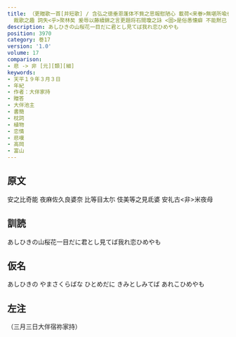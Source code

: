 ```yaml
---
title: （更贈歌一首[并短歌] / 含弘之徳垂恩蓬体不貲之思報慰陋心 載荷<来眷>無堪所喩也 但以稚時不渉遊藝之庭 横翰之藻自乏<乎>彫蟲焉 幼年未逕山柿之門
  裁歌之趣 詞失<乎>聚林矣 爰辱以藤續錦之言更題将石間瓊之詠 <固>是俗愚懐癖 不能黙已 仍捧數行式酬嗤咲其詞曰）
description: あしひきの山桜花一目だに君とし見てば我れ恋ひめやも
position: 3970
category: 巻17
version: '1.0'
volume: 17
comparison:
- 悲 -> 非 [元][類][細]
keywords:
- 天平１９年３月３日
- 年紀
- 作者：大伴家持
- 贈答
- 大伴池主
- 書簡
- 枕詞
- 植物
- 恋情
- 悲嘆
- 高岡
- 富山
---
```


## 原文

安之比奇能 夜麻佐久良婆奈 比等目太尓 伎美等之見氐婆 安礼古<非>米夜母

## 訓読

あしひきの山桜花一目だに君とし見てば我れ恋ひめやも

## 仮名

あしひきの やまさくらばな ひとめだに きみとしみてば あれこひめやも

## 左注

（三月三日大伴宿祢家持）
